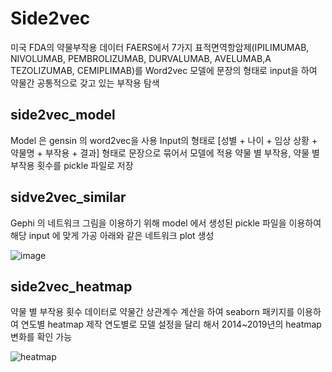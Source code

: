 # Side2vec

미국 FDA의 약물부작용 데이터 FAERS에서 7가지 표적면역항암제(IPILIMUMAB, NIVOLUMAB, PEMBROLIZUMAB, DURVALUMAB, AVELUMAB,A TEZOLIZUMAB, CEMIPLIMAB)를 Word2vec 모델에 문장의 형태로 input을 하여 약물간 공통적으로 갖고 있는 부작용 탐색


## side2vec_model

Model 은 gensin 의 word2vec을 사용
Input의 형태로 [성별 + 나이 + 임상 상황 + 약물명 + 부작용 + 결과] 형태로 문장으로 묶어서 모델에 적용
약물 별 부작용, 약물 별 부작용 횟수를 pickle 파일로 저장

## sidve2vec_similar

Gephi 의 네트워크 그림을 이용하기 위해 model 에서 생성된 pickle 파일을 이용하여 해당 input 에 맞게 가공
아래와 같은 네트워크 plot 생성

![image](https://github.com/lakeparkXPA/side2vec/assets/47446855/3f64f43b-7fe9-469a-a5f2-7774b44ed028)

## side2vec_heatmap

약물 별 부작용 횟수 데이터로 약물간 상관계수 계산을 하여 seaborn 패키지를 이용하여 연도별 heatmap 제작
연도별로 모델 설정을 달리 해서 2014~2019년의 heatmap 변화를 확인 가능

![heatmap](https://github.com/lakeparkXPA/side2vec/assets/47446855/6d143d23-3bdd-4087-aebc-db224886712a)
